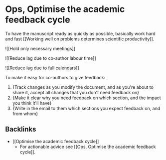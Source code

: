 # Ops, Optimise the academic feedback cycle
To have the manuscript ready as quickly as possible, basically work hard and fast [[Working well on problems determines scientific productivity]].

![[Hold only necessary meetings]]

![[Reduce lag due to co-author labour time]]

![[Reduce lag due to full calendars]]

To make it easy for co-authors to give feedback:

1. {Track changes as you modify the document, and as you're about to share it, accept all changes that you don't need feedback on}
2. {Make it clear why you need feedback on which section, and the impact you think it'll have}
3. {Write in the email to them which sections you expect feedback on, and from whom}

## Backlinks
* [[Optimise the academic feedback cycle]]
	* For actionable advice see [[Ops, Optimise the academic feedback cycle]].

<!-- #Work -->

<!-- {BearID:3D03F6B3-61B7-406B-AA6C-E92DEE974547-15756-0000130BDE0B0CAF} -->
